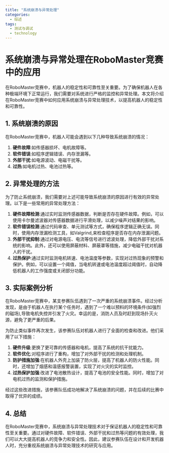 ```yaml
---  
title: "系统崩溃与异常处理"  
categories:  
  - 综述
tags: 
  - 测试与调试 
  - technology  
---  
```


# 系统崩溃与异常处理在RoboMaster竞赛中的应用

在RoboMaster竞赛中，机器人的稳定性和可靠性至关重要。为了确保机器人在各种极端环境下正常运行，我们需要对系统进行严格的监控和异常处理。本文将介绍在RoboMaster竞赛中如何应用系统崩溃与异常处理技术，以提高机器人的稳定性和可靠性。

## 1. 系统崩溃的原因

在RoboMaster竞赛中，机器人可能会遇到以下几种导致系统崩溃的情况：

1. **硬件故障**:如传感器损坏、电机故障等。
2. **软件错误**:如程序逻辑错误、内存泄漏等。
3. **外部干扰**:如电源波动、电磁干扰等。
4. **过热**:如电机过热、电池过热等。

## 2. 异常处理的方法

为了防止系统崩溃，我们需要对上述可能导致系统崩溃的原因进行有效的异常处理。以下是一些常用的异常处理方法：

1. **硬件故障检测**:通过实时监测传感器数据，判断是否存在硬件故障。例如，可以使用卡尔曼滤波器对传感器数据进行平滑处理，以减少噪声对结果的影响。
2. **软件错误检测**:通过代码审查、单元测试等方式，确保程序逻辑正确无误。同时，使用内存泄漏检测工具，如Valgrind,来检查程序是否存在内存泄漏问题。
3. **外部干扰抑制**:通过对电源电压、电流等信号进行滤波处理，降低外部干扰对系统的影响。此外，还可以使用屏蔽材料、屏蔽罩等措施，减少电磁干扰对机器人的干扰。
4. **过热保护**:通过实时监测电机转速、电池温度等参数，实现对过热现象的预警和保护。例如，可以设置一个阈值，当电机转速或电池温度超过阈值时，自动降低机器人的工作强度或关闭部分功能。

## 3. 实际案例分析

在RoboMaster竞赛中，某支参赛队伍遇到了一次严重的系统崩溃事件。经过分析发现，是由于机器人在执行某个任务时，遇到了一个难以预料的环境条件(如强烈的磁场),导致电机失控并引发了火灾。幸运的是，消防人员及时赶到现场扑灭火源，避免了更严重的后果。

为防止类似事件再次发生，该参赛队伍对机器人进行了全面的检查和改进。他们采用了以下措施：

1. **硬件升级**:更换了更可靠的传感器和电机，提高了系统的抗干扰能力。
2. **软件优化**:对程序进行了重构，增加了对外部干扰的检测和处理机制。
3. **防护措施加强**:在机器人外壳上加装了防火层，提高了机器人的防火性能。同时，还增加了烟感和温感报警装置，实现了对火灾的实时监控。
4. **过热保护加强**:改进了电池散热设计，提高了电池的安全性能。同时，增加了对电机过热的监测和保护措施。

经过这些改进措施，该参赛队伍成功地解决了系统崩溃的问题，并在后续的比赛中取得了优异的成绩。

## 4. 总结

在RoboMaster竞赛中，系统崩溃与异常处理技术对于保证机器人的稳定性和可靠性至关重要。通过对硬件故障、软件错误、外部干扰和过热等问题的有效处理，我们可以大大提高机器人的竞争力和安全性。因此，建议参赛队伍在设计和开发机器人时，充分重视系统崩溃与异常处理技术的研究与应用。 
